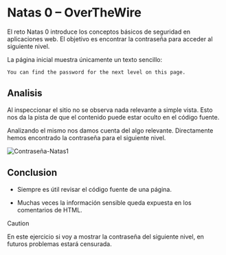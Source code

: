 # Natas 0 – OverTheWire

El reto Natas 0 introduce los conceptos básicos de seguridad en aplicaciones web.
El objetivo es encontrar la contraseña para acceder al siguiente nivel.

La página inicial muestra únicamente un texto sencillo:

```url
You can find the password for the next level on this page.
```

## Analisis

Al inspeccionar el sitio no se observa nada relevante a simple vista.
Esto nos da la pista de que el contenido puede estar oculto en el código fuente.

Analizando el mismo nos damos cuenta del algo relevante. Directamente hemos encontrado la contraseña para el siguiente nivel.

![Contraseña-Natas1](Assets/Natas0/Contraseña.png)

## Conclusion

- Siempre es útil revisar el código fuente de una página.

- Muchas veces la información sensible queda expuesta en los comentarios de HTML.

>[!CAUTION]
>En este ejercicio si voy a mostrar la contraseña del siguiente nivel, en futuros problemas estará censurada.
